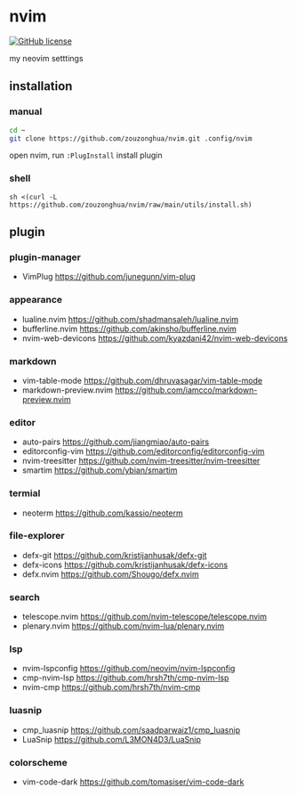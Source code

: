 # nvim
[![GitHub license](https://img.shields.io/badge/license-MIT-blue.svg)](https://github.com/zouzonghua/nvim/blob/main/LICENSE)

my neovim setttings
## installation

### manual

```sh
cd ~
git clone https://github.com/zouzonghua/nvim.git .config/nvim
```

open nvim, run `:PlugInstall` install plugin

### shell

```
sh <(curl -L https://github.com/zouzonghua/nvim/raw/main/utils/install.sh)
```

## plugin

### plugin-manager

- VimPlug <https://github.com/junegunn/vim-plug>

### appearance

- lualine.nvim <https://github.com/shadmansaleh/lualine.nvim>
- bufferline.nvim <https://github.com/akinsho/bufferline.nvim>
- nvim-web-devicons <https://github.com/kyazdani42/nvim-web-devicons>

### markdown

- vim-table-mode <https://github.com/dhruvasagar/vim-table-mode>
- markdown-preview.nvim <https://github.com/iamcco/markdown-preview.nvim>

### editor

- auto-pairs <https://github.com/jiangmiao/auto-pairs>
- editorconfig-vim <https://github.com/editorconfig/editorconfig-vim>
- nvim-treesitter <https://github.com/nvim-treesitter/nvim-treesitter>
- smartim <https://github.com/ybian/smartim>

### termial

- neoterm <https://github.com/kassio/neoterm>

### file-explorer

- defx-git <https://github.com/kristijanhusak/defx-git>
- defx-icons <https://github.com/kristijanhusak/defx-icons>
- defx.nvim <https://github.com/Shougo/defx.nvim>

### search

- telescope.nvim <https://github.com/nvim-telescope/telescope.nvim>
- plenary.nvim <https://github.com/nvim-lua/plenary.nvim>

### lsp

- nvim-lspconfig <https://github.com/neovim/nvim-lspconfig>
- cmp-nvim-lsp <https://github.com/hrsh7th/cmp-nvim-lsp>
- nvim-cmp <https://github.com/hrsh7th/nvim-cmp>

### luasnip

- cmp_luasnip <https://github.com/saadparwaiz1/cmp_luasnip>
- LuaSnip <https://github.com/L3MON4D3/LuaSnip>

### colorscheme

- vim-code-dark <https://github.com/tomasiser/vim-code-dark>
